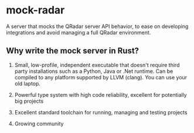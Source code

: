 # mock-radar

A server that mocks the QRadar server API behavior, to ease on developing integrations and avoid managing a full QRadar environment.

## Why write the mock server in Rust?

1. Small, low-profile, independent executable that doesn't require third party installations such as a Python, Java or .Net runtime. Can be compiled to any platform supported by LLVM (clang). You can use your old laptop.

2. Powerful type system with high code reliability, excellent for potentially big projects

3. Excellent standard toolchain for running, managing and testing projects

4. Growing community
